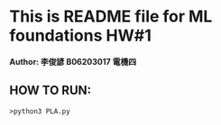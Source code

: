 **This is README file for ML foundations HW#1**
=====================
**Author: 李俊諺 B06203017 電機四**

HOW TO RUN:
------
    >python3 PLA.py
